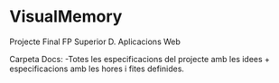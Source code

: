 # VisualMemory
Projecte Final FP Superior D. Aplicacions Web 

Carpeta Docs:
-Totes les especificacions del projecte amb les idees + especificacions amb les hores i fites definides.


